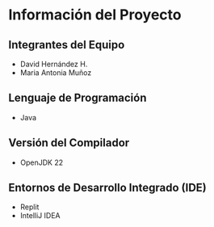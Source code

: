 # Información del Proyecto

## Integrantes del Equipo
- David Hernández H.
- Maria Antonia Muñoz

## Lenguaje de Programación
- Java

## Versión del Compilador
- OpenJDK 22

## Entornos de Desarrollo Integrado (IDE)
- Replit
- IntelliJ IDEA
